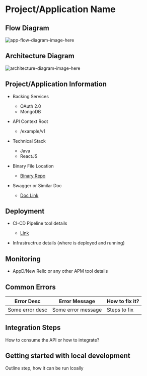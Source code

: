 # Project/Application Name

<!-- Some description here-->

## Flow Diagram

![app-flow-diagram-image-here](../images/flow-diagram.jpg)

## Architecture Diagram

![architecture-diagram-image-here](../images/architecture.jpg)

## Project/Application Information

- Backing Services
    - OAuth 2.0
    - MongoDB

- API Context Root
    - /example/v1

- Technical Stack
    - Java
    - ReactJS

- Binary File Location
    - [Binary Repo]()

- Swagger or Similar Doc
    - [Doc Link]()

## Deployment

- CI-CD Pipeline tool details
    - [Link]()

- Infrastructrue details (where is deployed and running)

## Monitoring

- AppD/New Relic or any other APM tool details

## Common Errors

|Error Desc|Error Message|How to fix it?|
|---|---|---|
|Some error desc|Some error message|Steps to fix|

## Integration Steps

How to consume the API or how to integrate?

## Getting started with local development

Outline step, how it can be run lcoally